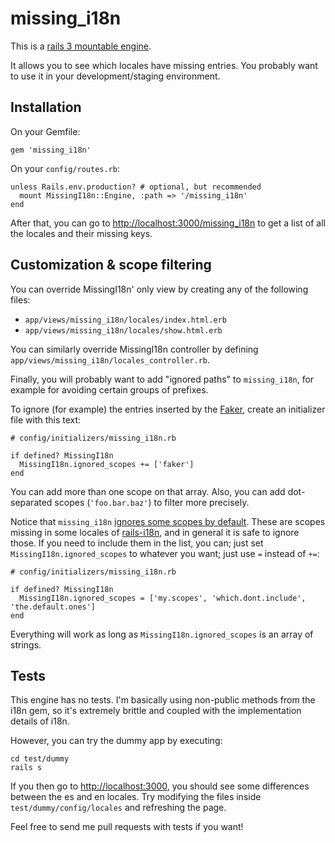 # missing_i18n

This is a [rails 3 mountable engine](http://railscasts.com/episodes/277-mountable-engines).

It allows you to see which locales have missing entries. You probably want to use it in your development/staging environment.

## Installation

On your Gemfile:

    gem 'missing_i18n'

On your `config/routes.rb`:

    unless Rails.env.production? # optional, but recommended
      mount MissingI18n::Engine, :path => '/missing_i18n'
    end

After that, you can go to [http://localhost:3000/missing_i18n](http://localhost:3000/missing_i18n) to get a list of all the locales and their
missing keys.

## Customization & scope filtering

You can override MissingI18n' only view by creating any of the following files:

* `app/views/missing_i18n/locales/index.html.erb`
* `app/views/missing_i18n/locales/show.html.erb`

You can similarly override MissingI18n controller by defining `app/views/missing_i18n/locales_controller.rb`.

Finally, you will probably want to add "ignored paths" to `missing_i18n`, for example for avoiding certain groups of prefixes.

To ignore (for example) the entries inserted by the [Faker](http://faker.rubyforge.org/), create an initializer file with this text:

    # config/initializers/missing_i18n.rb

    if defined? MissingI18n
      MissingI18n.ignored_scopes += ['faker']
    end

You can add more than one scope on that array. Also, you can add dot-separated scopes (`'foo.bar.baz'`) to filter more precisely.

Notice that `missing_i18n` [ignores some scopes by default](https://github.com/kikito/missing_i18n/blob/master/lib/missing_i18n.rb). These are scopes missing in some
locales of [rails-i18n](https://github.com/svenfuchs/rails-i18n), and in general it is safe to ignore those. If you need to include them in the list, you can; just
set `MissingI18n.ignored_scopes` to whatever you want; just use `=` instead of `+=`:

    # config/initializers/missing_i18n.rb

    if defined? MissingI18n
      MissingI18n.ignored_scopes = ['my.scopes', 'which.dont.include', 'the.default.ones']
    end

Everything will work as long as `MissingI18n.ignored_scopes` is an array of strings.

## Tests

This engine has no tests. I'm basically using non-public methods from the i18n gem, so it's extremely brittle and coupled with the implementation details of i18n.

However, you can try the dummy app by executing:

    cd test/dummy
    rails s

If you then go to [http://localhost:3000](http://localhost:3000), you should see some differences between the es and en locales. Try modifying the files inside `test/dummy/config/locales` and
refreshing the page.

Feel free to send me pull requests with tests if you want!





